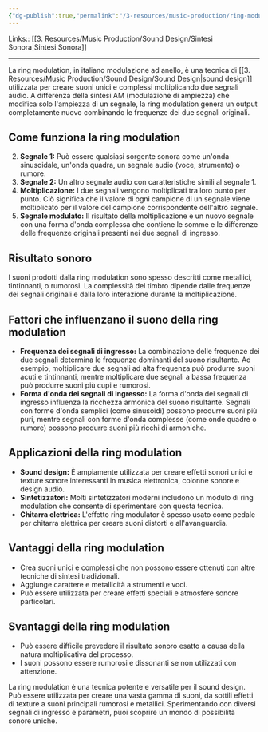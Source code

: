 ```yaml
---
{"dg-publish":true,"permalink":"/3-resources/music-production/ring-modulation/"}
---
```


Links:: [[3. Resources/Music Production/Sound Design/Sintesi Sonora\|Sintesi Sonora]]

---
La ring modulation, in italiano modulazione ad anello, è una tecnica di [[3. Resources/Music Production/Sound Design/Sound Design\|sound design]] utilizzata per creare suoni unici e complessi moltiplicando due segnali audio. A differenza della sintesi AM (modulazione di ampiezza) che modifica solo l'ampiezza di un segnale, la ring modulation genera un output completamente nuovo combinando le frequenze dei due segnali originali.

## Come funziona la ring modulation

2. **Segnale 1:** Può essere qualsiasi sorgente sonora come un'onda sinusoidale, un'onda quadra, un segnale audio (voce, strumento) o rumore.
4. **Segnale 2:** Un altro segnale audio con caratteristiche simili al segnale 1.
6. **Moltiplicazione:** I due segnali vengono moltiplicati tra loro punto per punto. Ciò significa che il valore di ogni campione di un segnale viene moltiplicato per il valore del campione corrispondente dell'altro segnale.
8. **Segnale modulato:** Il risultato della moltiplicazione è un nuovo segnale con una forma d'onda complessa che contiene le somme e le differenze delle frequenze originali presenti nei due segnali di ingresso.

## Risultato sonoro

I suoni prodotti dalla ring modulation sono spesso descritti come metallici, tintinnanti, o rumorosi. La complessità del timbro dipende dalle frequenze dei segnali originali e dalla loro interazione durante la moltiplicazione.

## Fattori che influenzano il suono della ring modulation

- **Frequenza dei segnali di ingresso:** La combinazione delle frequenze dei due segnali determina le frequenze dominanti del suono risultante. Ad esempio, moltiplicare due segnali ad alta frequenza può produrre suoni acuti e tintinnanti, mentre moltiplicare due segnali a bassa frequenza può produrre suoni più cupi e rumorosi.
- **Forma d'onda dei segnali di ingresso:** La forma d'onda dei segnali di ingresso influenza la ricchezza armonica del suono risultante. Segnali con forme d'onda semplici (come sinusoidi) possono produrre suoni più puri, mentre segnali con forme d'onda complesse (come onde quadre o rumore) possono produrre suoni più ricchi di armoniche.

## Applicazioni della ring modulation

- **Sound design:** È ampiamente utilizzata per creare effetti sonori unici e texture sonore interessanti in musica elettronica, colonne sonore e design audio.
- **Sintetizzatori:** Molti sintetizzatori moderni includono un modulo di ring modulation che consente di sperimentare con questa tecnica.
- **Chitarra elettrica:** L'effetto ring modulator è spesso usato come pedale per chitarra elettrica per creare suoni distorti e all'avanguardia.

## Vantaggi della ring modulation

- Crea suoni unici e complessi che non possono essere ottenuti con altre tecniche di sintesi tradizionali.
- Aggiunge carattere e metallicità a strumenti e voci.
- Può essere utilizzata per creare effetti speciali e atmosfere sonore particolari.

## Svantaggi della ring modulation

- Può essere difficile prevedere il risultato sonoro esatto a causa della natura moltiplicativa del processo.
- I suoni possono essere rumorosi e dissonanti se non utilizzati con attenzione.

La ring modulation è una tecnica potente e versatile per il sound design. Può essere utilizzata per creare una vasta gamma di suoni, da sottili effetti di texture a suoni principali rumorosi e metallici. Sperimentando con diversi segnali di ingresso e parametri, puoi scoprire un mondo di possibilità sonore uniche.


